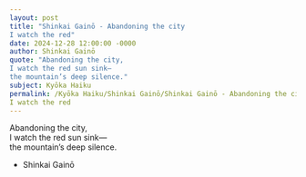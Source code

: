 ```yaml
---
layout: post
title: "Shinkai Gainō - Abandoning the city  
I watch the red"
date: 2024-12-28 12:00:00 -0000
author: Shinkai Gainō
quote: "Abandoning the city,  
I watch the red sun sink—  
the mountain’s deep silence."
subject: Kyōka Haiku
permalink: /Kyōka Haiku/Shinkai Gainō/Shinkai Gainō - Abandoning the city  
I watch the red
---
```


Abandoning the city,  
I watch the red sun sink—  
the mountain’s deep silence.

- Shinkai Gainō
